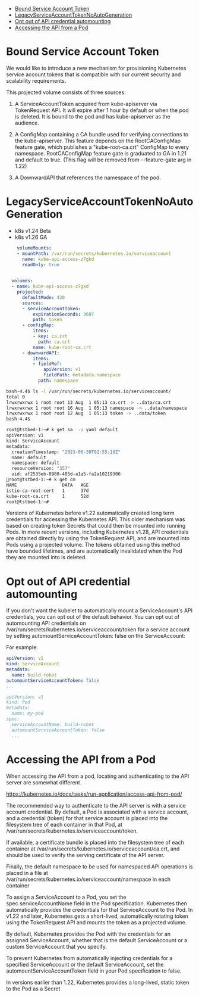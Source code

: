 
- [Bound Service Account Token](#bound-service-account-token)
- [LegacyServiceAccountTokenNoAutoGeneration](#legacyserviceaccounttokennoautogeneration)
- [Opt out of API credential automounting](#opt-out-of-api-credential-automounting)
- [Accessing the API from a Pod](#accessing-the-api-from-a-pod)


# Bound Service Account Token
 We would like to introduce a new mechanism for provisioning Kubernetes service account tokens that is compatible with our current security and scalability requirements.

This projected volume consists of three sources:

1. A ServiceAccountToken acquired from kube-apiserver via TokenRequest API. It will expire after 1 hour by default or when the pod is deleted. It is bound to the pod and has kube-apiserver as the audience.

2. A ConfigMap containing a CA bundle used for verifying connections to the kube-apiserver. This feature depends on the RootCAConfigMap feature gate, which publishes a "kube-root-ca.crt" ConfigMap to every namespace. RootCAConfigMap feature gate is graduated to GA in 1.21 and default to true. (This flag will be removed from --feature-gate arg in 1.22)

3. A DownwardAPI that references the namespace of the pod.


# LegacyServiceAccountTokenNoAutoGeneration
* k8s v1.24 Beta
* k8s v1.26 GA

```yaml
    volumeMounts:
    - mountPath: /var/run/secrets/kubernetes.io/serviceaccount
      name: kube-api-access-z7gkd
      readOnly: true
 

  volumes:
  - name: kube-api-access-z7gkd
    projected:
      defaultMode: 420
      sources:
      - serviceAccountToken:
          expirationSeconds: 3607
          path: token
      - configMap:
          items:
          - key: ca.crt
            path: ca.crt
          name: kube-root-ca.crt
      - downwardAPI:
          items:
          - fieldRef:
              apiVersion: v1
              fieldPath: metadata.namespace
            path: namespace
```
```bash
bash-4.4$ ls -l /var/run/secrets/kubernetes.io/serviceaccount/
total 0
lrwxrwxrwx 1 root root 13 Aug  1 05:13 ca.crt -> ..data/ca.crt
lrwxrwxrwx 1 root root 16 Aug  1 05:13 namespace -> ..data/namespace
lrwxrwxrwx 1 root root 12 Aug  1 05:13 token -> ..data/token
bash-4.4$ 

root@tstbed-1:~# k get sa  -o yaml default
apiVersion: v1
kind: ServiceAccount
metadata:
  creationTimestamp: "2023-06-30T02:55:10Z"
  name: default
  namespace: default
  resourceVersion: "357"
  uid: af2535eb-8980-485d-a1a5-fa2a10219306
root@tstbed-1:~# k get cm
NAME                 DATA   AGE
istio-ca-root-cert   1      37d
kube-root-ca.crt     1      52d
root@tstbed-1:~# 
```

Versions of Kubernetes before v1.22 automatically created long term credentials for accessing the Kubernetes API. This older mechanism was based on creating token Secrets that could then be mounted into running Pods. In more recent versions, including Kubernetes v1.28, API credentials are obtained directly by using the TokenRequest API, and are mounted into Pods using a projected volume. The tokens obtained using this method have bounded lifetimes, and are automatically invalidated when the Pod they are mounted into is deleted.

# Opt out of API credential automounting
If you don't want the kubelet to automatically mount a ServiceAccount's API credentials, you can opt out of the default behavior. You can opt out of automounting API credentials on /var/run/secrets/kubernetes.io/serviceaccount/token for a service account by setting automountServiceAccountToken: false on the ServiceAccount:

For example:
```yaml 
apiVersion: v1
kind: ServiceAccount
metadata:
  name: build-robot
automountServiceAccountToken: false
...

apiVersion: v1
kind: Pod
metadata:
  name: my-pod
spec:
  serviceAccountName: build-robot
  automountServiceAccountToken: false
  ...
```

# Accessing the API from a Pod
When accessing the API from a pod, locating and authenticating to the API server are somewhat different.

https://kubernetes.io/docs/tasks/run-application/access-api-from-pod/

The recommended way to authenticate to the API server is with a service account credential. By default, a Pod is associated with a service account, and a credential (token) for that service account is placed into the filesystem tree of each container in that Pod, at /var/run/secrets/kubernetes.io/serviceaccount/token.

If available, a certificate bundle is placed into the filesystem tree of each container at /var/run/secrets/kubernetes.io/serviceaccount/ca.crt, and should be used to verify the serving certificate of the API server.

Finally, the default namespace to be used for namespaced API operations is placed in a file at /var/run/secrets/kubernetes.io/serviceaccount/namespace in each container

To assign a ServiceAccount to a Pod, you set the spec.serviceAccountName field in the Pod specification. Kubernetes then automatically provides the credentials for that ServiceAccount to the Pod. In v1.22 and later, Kubernetes gets a short-lived, automatically rotating token using the TokenRequest API and mounts the token as a projected volume.

By default, Kubernetes provides the Pod with the credentials for an assigned ServiceAccount, whether that is the default ServiceAccount or a custom ServiceAccount that you specify.

To prevent Kubernetes from automatically injecting credentials for a specified ServiceAccount or the default ServiceAccount, set the automountServiceAccountToken field in your Pod specification to false.

In versions earlier than 1.22, Kubernetes provides a long-lived, static token to the Pod as a Secret